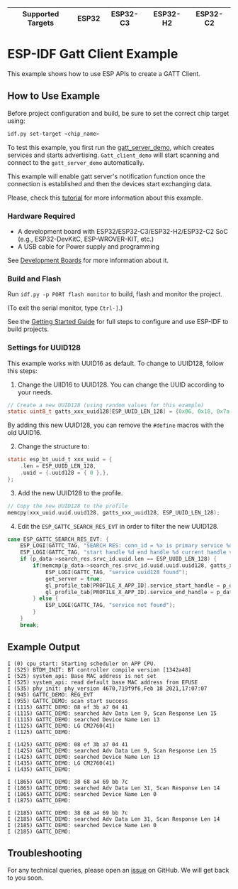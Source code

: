 | Supported Targets | ESP32 | ESP32-C3 | ESP32-H2 | ESP32-C2 |
| ----------------- | ----- | -------- | -------- | ------- |

# ESP-IDF Gatt Client Example

This example shows how to use ESP APIs to create a GATT Client.

## How to Use Example

Before project configuration and build, be sure to set the correct chip target using:

```bash
idf.py set-target <chip_name>
```

To test this example, you first run the [gatt_server_demo](../gatt_server), which creates services and starts advertising. `Gatt_client_demo` will start scanning and connect to the `gatt_server_demo` automatically.

This example will enable gatt server's notification function once the connection is established and then the devices start exchanging data.

Please, check this [tutorial](tutorial/Gatt_Client_Example_Walkthrough.md) for more information about this example.

### Hardware Required

* A development board with ESP32/ESP32-C3/ESP32-H2/ESP32-C2 SoC (e.g., ESP32-DevKitC, ESP-WROVER-KIT, etc.)
* A USB cable for Power supply and programming

See [Development Boards](https://www.espressif.com/en/products/devkits) for more information about it.

### Build and Flash

Run `idf.py -p PORT flash monitor` to build, flash and monitor the project.

(To exit the serial monitor, type ``Ctrl-]``.)

See the [Getting Started Guide](https://idf.espressif.com/) for full steps to configure and use ESP-IDF to build projects.

### Settings for UUID128

This example works with UUID16 as default. To change to UUID128, follow this steps:

1. Change the UIID16 to UUID128. You can change the UUID according to your needs.

```c
// Create a new UUID128 (using random values for this example)
static uint8_t gatts_xxx_uuid128[ESP_UUID_LEN_128] = {0x06, 0x18, 0x7a, 0xec, 0xbe, 0x11, 0x11, 0xea, 0x00, 0x16, 0x02, 0x42, 0x01, 0x13, 0x00, 0x04};
```
By adding this new UUID128, you can remove the `#define` macros with the old UUID16.

2. Change the structure to:

```c
static esp_bt_uuid_t xxx_uuid = {
    .len = ESP_UUID_LEN_128,
    .uuid = {.uuid128 = { 0 },},
};
```

3. Add the new UUID128 to the profile.

```c
// Copy the new UUID128 to the profile
memcpy(xxx_uuid.uuid.uuid128, gatts_xxx_uuid128, ESP_UUID_LEN_128);
```

4. Edit the `ESP_GATTC_SEARCH_RES_EVT` in order to filter the new UUID128.

```c
case ESP_GATTC_SEARCH_RES_EVT: {
    ESP_LOGI(GATTC_TAG, "SEARCH RES: conn_id = %x is primary service %d", p_data->search_res.conn_id, p_data->search_res.is_primary);
    ESP_LOGI(GATTC_TAG, "start handle %d end handle %d current handle value %d", p_data->search_res.start_handle, p_data->search_res.end_handle, p_data->search_res.srvc_id.inst_id);
    if (p_data->search_res.srvc_id.uuid.len == ESP_UUID_LEN_128) {
        if(memcmp(p_data->search_res.srvc_id.uuid.uuid.uuid128, gatts_xxx_uuid128, ESP_UUID_LEN_128) == 0){
            ESP_LOGI(GATTC_TAG, "service uuid128 found");
            get_server = true;
            gl_profile_tab[PROFILE_X_APP_ID].service_start_handle = p_data->search_res.start_handle;
            gl_profile_tab[PROFILE_X_APP_ID].service_end_handle = p_data->search_res.end_handle;
        } else {
            ESP_LOGE(GATTC_TAG, "service not found");
        }
    }
    break;
```

## Example Output

```
I (0) cpu_start: Starting scheduler on APP CPU.
I (525) BTDM_INIT: BT controller compile version [1342a48]
I (525) system_api: Base MAC address is not set
I (525) system_api: read default base MAC address from EFUSE
I (535) phy_init: phy_version 4670,719f9f6,Feb 18 2021,17:07:07
I (945) GATTC_DEMO: REG_EVT
I (955) GATTC_DEMO: scan start success
I (1115) GATTC_DEMO: 08 ef 3b a7 04 41 
I (1115) GATTC_DEMO: searched Adv Data Len 9, Scan Response Len 15
I (1115) GATTC_DEMO: searched Device Name Len 13
I (1125) GATTC_DEMO: LG CM2760(41)
I (1125) GATTC_DEMO: 

I (1425) GATTC_DEMO: 08 ef 3b a7 04 41 
I (1425) GATTC_DEMO: searched Adv Data Len 9, Scan Response Len 15
I (1425) GATTC_DEMO: searched Device Name Len 13
I (1435) GATTC_DEMO: LG CM2760(41)
I (1435) GATTC_DEMO: 

I (1865) GATTC_DEMO: 38 68 a4 69 bb 7c 
I (1865) GATTC_DEMO: searched Adv Data Len 31, Scan Response Len 14
I (1865) GATTC_DEMO: searched Device Name Len 0
I (1875) GATTC_DEMO: 

I (2185) GATTC_DEMO: 38 68 a4 69 bb 7c 
I (2185) GATTC_DEMO: searched Adv Data Len 31, Scan Response Len 14
I (2185) GATTC_DEMO: searched Device Name Len 0
I (2185) GATTC_DEMO:
```

## Troubleshooting

For any technical queries, please open an [issue](https://github.com/espressif/esp-idf/issues) on GitHub. We will get back to you soon.
